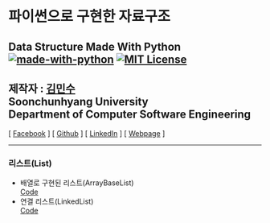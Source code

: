 파이썬으로 구현한 자료구조
================================
Data Structure Made With Python<br/>
[![made-with-python](https://img.shields.io/badge/Made%20with-Python-1f425f.svg)](https://www.python.org/)
[![MIT License](https://img.shields.io/badge/license-MIT-blue.svg)](https://opensource.org/licenses/MIT)
---------------------------------


## 제작자 : [김민수](https://github.com/alstn2468)<br/>Soonchunhyang University<br/>Department of Computer Software Engineering
[ [Facebook](https://www.facebook.com/profile.php?id=100003769223078) ]
[ [Github](https://github.com/alstn2468) ]
[ [LinkedIn](https://www.linkedin.com/in/minsu-kim-336289160/) ]
[ [Webpage](https://kimminsu.ml) ]<br/>
- - -


### 리스트(List)
- 배열로 구현된 리스트(ArrayBaseList)<br/>
[Code](https://github.com/alstn2468/Python_Data_Structure/blob/master/List/ArrayBaseList.py)
- 연결 리스트(LinkedList)<br/>[Code](https://github.com/alstn2468/Python_Data_Structure/blob/master/List/LinkedList.py)
